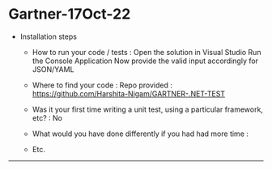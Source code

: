 # Gartner-17Oct-22
- Installation steps
  - How to run your code / tests : 
    Open the solution in Visual Studio
    Run the Console Application
    Now provide the valid input accordingly for JSON/YAML
    
  - Where to find your code : Repo provided : https://github.com/Harshita-Nigam/GARTNER-.NET-TEST
  - Was it your first time writing a unit test, using a particular framework, etc? : No
  - What would you have done differently if you had had more time : 
    
  - Etc.
* * * 
